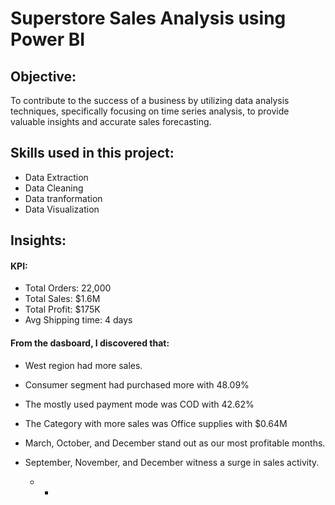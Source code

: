 # Superstore Sales Analysis using Power BI
## Objective:
To contribute to the success of a business by utilizing data analysis techniques, specifically focusing on time series analysis, to provide valuable insights and accurate sales forecasting.
## Skills used in this project:
- Data Extraction
- Data Cleaning
- Data tranformation
- Data Visualization
## Insights:
#### KPI:
- Total Orders: 22,000
- Total Sales: $1.6M
- Total Profit: $175K
- Avg Shipping time: 4 days
 #### From the dasboard, I discovered that:
- West region had more sales.
- Consumer segment had purchased more with 48.09%
- The mostly used payment mode was COD with 42.62%
- The Category with more sales was Office supplies with $0.64M
- March, October, and December stand out as our most profitable months.
- September, November, and December witness a surge in sales activity.



   -
       -
   
